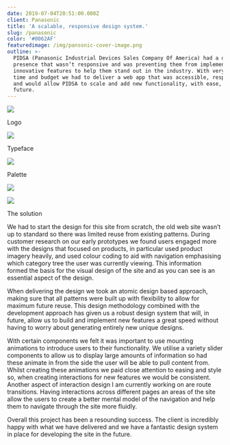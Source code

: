 ```yaml
---
date: 2019-07-04T20:51:00.000Z
client: Panasonic
title: 'A scalable, responsive design system.'
slug: /panasonic
color: '#0062AF'
featuredimage: /img/pansonic-cover-image.png
outline: >-
  PIDSA (Panasonic Industrial Devices Sales Company Of America) had a dated web
  presence that wasn’t responsive and was preventing them from implementing new
  innovative features to help them stand out in the industry. With very limited
  time and budget we had to deliver a web app that was accessible, responsive
  and would allow PIDSA to scale and add new functionality, with ease, in the
  future.
---
```

<div class="FullWidthImage">

![](/img/panasonic-desktop.jpg)

</div>

<div class="OffsetContent Logo">

<p class="title">Logo</p>

![](/img/pansonic-logo.svg)

</div>

<div class="OffsetContent">

<p class="title">Typeface</p>

![](/img/panasonic-typeface.svg)

</div>

<div class="OffsetContent Colours">

<p class="title">Palette</p>

![](/img/panasonic-colours.svg)

</div>
<div class="FullWidthImage">

![](/img/panasonic-responsive.jpg)

</div>
<div class="OffsetContent">

<p class="title">The solution</p>

<div class="content">

We had to start the design for this site from scratch, the old web site wasn’t up to standard so there was limited reuse from existing patterns. During customer research on our early prototypes we found users engaged more with the designs that focused on products, in particular used product imagery heavily, and used colour coding to aid with navigation emphasising which category tree the user was currently viewing. This information formed the basis for the visual design of the site and as you can see is an essential aspect of the design.

When delivering the design we took an atomic design based approach, making sure that all patterns were built up with flexibility to allow for maximum future reuse. This design methodology combined with the development approach has given us a robust design system that will, in future, allow us to build and implement new features a great speed without having to worry about generating entirely new unique designs.

With certain components we felt it was important to use mounting animations to introduce users to their functionality. We utilise a variety slider components to allow us to display large amounts of information so had these animate in from the side the user will be able to pull content from. Whilst creating these animations we paid close attention to easing and style so, when creating interactions for new features we would be consistent. Another aspect of interaction design I am currently working on are route transitions. Having interactions across different pages an areas of the site allow the users to create a better mental model of the navigation and help them to navigate through the site more fluidly.

Overall this project has been a resounding success. The client is incredibly happy with what we have delivered and we have a fantastic design system in place for developing the site in the future.

</div>

</div>
